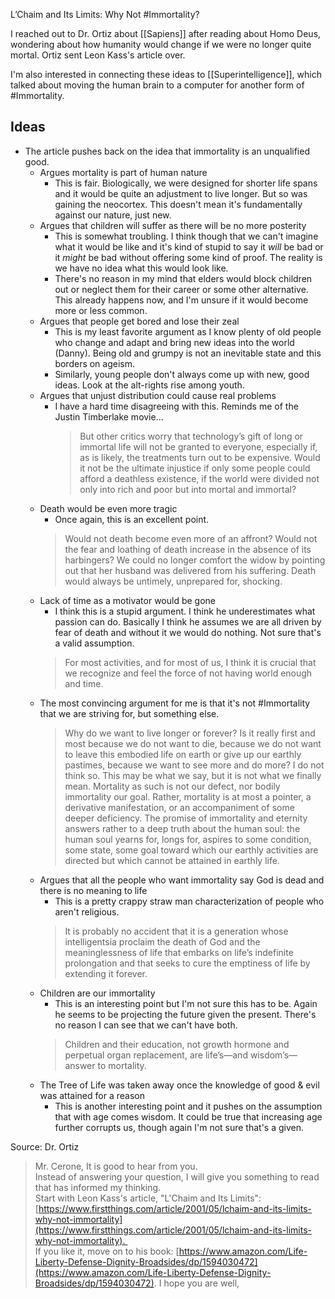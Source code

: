 L’Chaim and Its Limits: Why Not #Immortality?

I reached out to Dr. Ortiz about [[Sapiens]] after reading about Homo Deus, wondering about how humanity would change if we were no longer quite mortal. Ortiz sent Leon Kass's article over. 

I'm also interested in connecting these ideas to [[Superintelligence]], which talked about moving the human brain to a computer for another form of #Immortality.

## Ideas
- The article pushes back on the idea that immortality is an unqualified good.
	- Argues mortality is part of human nature
		- This is fair. Biologically, we were designed for shorter life spans and it would be quite an adjustment to live longer. But so was gaining the neocortex. This doesn't mean it's fundamentally against our nature, just new. 
	- Argues that children will suffer as there will be no more posterity
		- This is somewhat troubling. I think though that we can't imagine what it would be like and it's kind of stupid to say it _will_ be bad or it _might_ be bad without offering some kind of proof. The reality is we have no idea what this would look like. 
		- There's no reason in my mind that elders would block children out or neglect them for their career or some other alternative. This already happens now, and I'm unsure if it would become more or less common. 
	- Argues that people get bored and lose their zeal
		- This is my least favorite argument as I know plenty of old people who change and adapt and bring new ideas into the world (Danny). Being old and grumpy is not an inevitable state and this borders on ageism. 
		- Similarly, young people don't always come up with new, good ideas. Look at the alt-rights rise among youth.
	- Argues that unjust distribution could cause real problems
		- I have a hard time disagreeing with this. Reminds me of the Justin Timberlake movie...
			>But other critics worry that technology’s gift of long or immortal life will not be granted to everyone, especially if, as is likely, the treatments turn out to be expensive. Would it not be the ultimate injustice if only some people could afford a deathless existence, if the world were divided not only into rich and poor but into mortal and immortal?
	- Death would be even more tragic
		- Once again, this is an excellent point.
		> Would not death become even more of an affront? Would not the fear and loathing of death increase in the absence of its harbingers? We could no longer comfort the widow by pointing out that her husband was delivered from his suffering. Death would always be untimely, unprepared for, shocking.
	- Lack of time as a motivator would be gone
		- I think this is a stupid argument. I think he underestimates what passion can do. Basically I think he assumes we are all driven by fear of death and without it we would do nothing. Not sure that's a valid assumption.
		> For most activities, and for most of us, I think it is crucial that we recognize and feel the force of not having world enough and time.
	- The most convincing argument for me is that it's not #Immortality that we are striving for, but something else.
		> Why do we want to live longer or forever? Is it really first and most because we do not want to die, because we do not want to leave this embodied life on earth or give up our earthly pastimes, because we want to see more and do more? I do not think so. This may be what we say, but it is not what we finally mean. Mortality as such is not our defect, nor bodily immortality our goal. Rather, mortality is at most a pointer, a derivative manifestation, or an accompaniment of some deeper deficiency. The promise of immortality and eternity answers rather to a deep truth about the human soul: the human soul yearns for, longs for, aspires to some condition, some state, some goal toward which our earthly activities are directed but which cannot be attained in earthly life.
	- Argues that all the people who want immortality say God is dead and there is no meaning to life
		- This is a pretty crappy straw man characterization of people who aren't religious.
		> It is probably no accident that it is a generation whose intelligentsia proclaim the death of God and the meaninglessness of life that embarks on life’s indefinite prolongation and that seeks to cure the emptiness of life by extending it forever.
	- Children are our immortality
		- This is an interesting point but I'm not sure this has to be. Again he seems to be projecting the future given the present. There's no reason I can see that we can't have both. 
		> Children and their education, not growth hormone and perpetual organ replacement, are life’s—and wisdom’s—answer to mortality.
	- The Tree of Life was taken away once the knowledge of good & evil was attained for a reason
		- This is another interesting point and it pushes on the assumption that with age comes wisdom. It could be true that increasing age further corrupts us, though again I'm not sure that's a given.


		


Source: Dr. Ortiz  

>Mr. Cerone,
It is good to hear from you.  
Instead of answering your question, I will give you something to read that has informed my thinking.   
Start with Leon Kass's article, "L'Chaim and Its Limits": [https://www.firstthings.com/article/2001/05/lchaim-and-its-limits-why-not-immortality](https://www.firstthings.com/article/2001/05/lchaim-and-its-limits-why-not-immortality).   
If you like it, move on to his book: [https://www.amazon.com/Life-Liberty-Defense-Dignity-Broadsides/dp/1594030472](https://www.amazon.com/Life-Liberty-Defense-Dignity-Broadsides/dp/1594030472). 
I hope you are well,